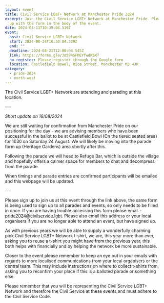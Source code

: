 ```yaml
---
layout: event
title: Civil Service LGBT+ Network at Manchester Pride 2024
excerpt: Join the Civil Service LGBT+ Network at Manchester Pride. Please sign
  up with the form in the body of the event.
date: 2024-04-11T10:39:04.519Z
event:
  host: Civil Service LGBT+ Network
  start: 2024-08-24T10:30:04.529Z
  end: ""
  deadline: 2024-08-21T12:00:04.545Z
  link: https://forms.gle/Jo594SFMEYfwdKSK7
  no-register: Please register through the Google form
  location: Castlefield Bowel, Rice Street, Manchester M3 4JR
category:
  - pride-2024
  - north-west
---
```

The Civil Service LGBT+ Network are attending and parading at this location.

\-﻿--

*S﻿hort update on 16/08/2024*

We are still waiting for confirmation from Manchester Pride on our positioning for the day - we are advising members who have been successful in the ballot to be at Castlefield Bowl (On the tiered seated area) for 1030 on Saturday 24 August. We will likely be moving into the parade form up (Heritage Gardens) area shortly after this. 

Following the parade we will head to Refuge Bar, which is outside the village and hopefully offers a calmer space for members to chat and decompress from the parade. 

W﻿hen timings and parade entries are confirmed participants will be emailed and this webpage will be updated. 

\-﻿--

Please sign up to join us at this event through the link above, the same form is being used to sign up to all parades and events, so only needs to be filled in once. If you are having trouble accessing this form please email - [pride2024@civilservice.lgbt](mailto:pride2024@civilservice.lgbt). Please also email this address or your local organisers if you are no longer able to attend an event, but have signed up.

As with previous years we will be able to supply a wonderfully charming pink Civil Service LGBT+ Network t-shirt, we are, this year more than ever, asking you to reuse a t-shirt you might have from the previous year, this both helps with financially and by helping the network be more sustainable. 

Closer to the event please remember to keep an eye out in your emails with regards to more localised communications from your local organisers or the central team. This may include instructions on where to collect t-shirts from, asking you to reconfirm your place if this is a balloted parade or something else.

Please remember that you will be representing the Civil Service LGBT+ Network and therefore the Civil Service at these events and must adhere to the Civil Service Code.